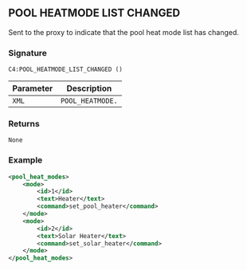## POOL HEATMODE LIST CHANGED

Sent to the proxy to indicate that the pool heat mode list has changed.


### Signature

`C4:POOL_HEATMODE_LIST_CHANGED ()`


| Parameter | Description |
| --- | --- |
| `XML` | `POOL_HEATMODE.` |


### Returns

`None`


### Example

```xml
<pool_heat_modes>
    <mode>
        <id>1</id>
        <text>Heater</text>
        <command>set_pool_heater</command>
    </mode>
    <mode>
        <id>2</id>
        <text>Solar Heater</text>
        <command>set_solar_heater</command>
    </mode>
</pool_heat_modes>
```
